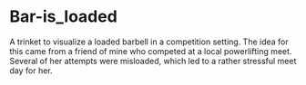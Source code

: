 # Bar-is_loaded
A trinket to visualize a loaded barbell in a competition setting.  The idea for this came from a friend of mine who competed at a local powerlifting meet.  Several of her attempts were misloaded, which led to a rather stressful meet day for her.  